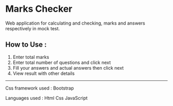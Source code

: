# Marks Checker
Web application for calculating and checking, marks and answers respectively in mock test.

## How to Use :
1. Enter total marks
1. Enter total number of questions and click next
1. Fill your answers and actual answers then click next
1. View result with other details

---
Css framework used : Bootstrap

Languages used : Html Css JavaScript
